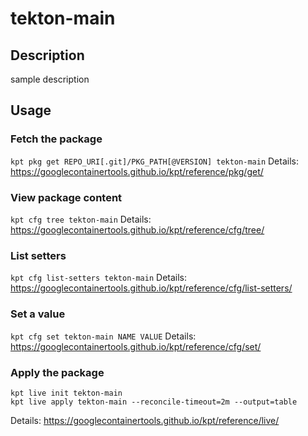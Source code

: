 # tekton-main

## Description
sample description

## Usage

### Fetch the package
`kpt pkg get REPO_URI[.git]/PKG_PATH[@VERSION] tekton-main`
Details: https://googlecontainertools.github.io/kpt/reference/pkg/get/

### View package content
`kpt cfg tree tekton-main`
Details: https://googlecontainertools.github.io/kpt/reference/cfg/tree/

### List setters
`kpt cfg list-setters tekton-main`
Details: https://googlecontainertools.github.io/kpt/reference/cfg/list-setters/

### Set a value
`kpt cfg set tekton-main NAME VALUE`
Details: https://googlecontainertools.github.io/kpt/reference/cfg/set/

### Apply the package
```
kpt live init tekton-main
kpt live apply tekton-main --reconcile-timeout=2m --output=table
```
Details: https://googlecontainertools.github.io/kpt/reference/live/
